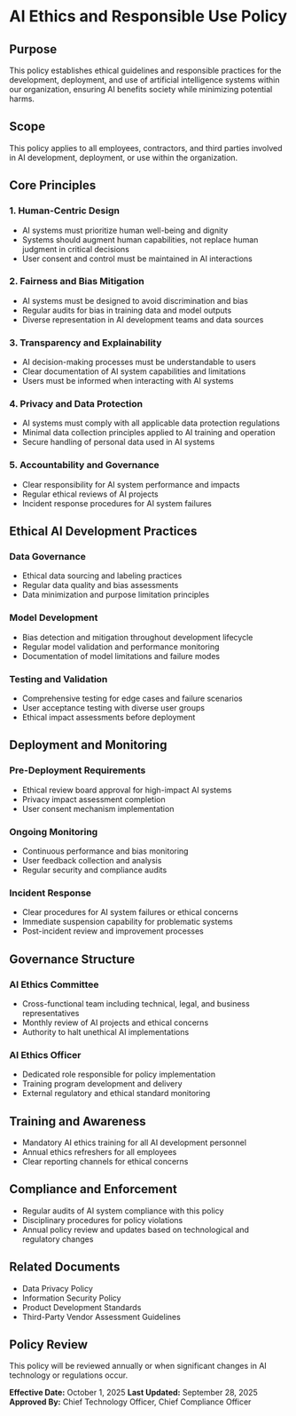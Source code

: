 # AI Ethics and Responsible Use Policy

## Purpose
This policy establishes ethical guidelines and responsible practices for the development, deployment, and use of artificial intelligence systems within our organization, ensuring AI benefits society while minimizing potential harms.

## Scope
This policy applies to all employees, contractors, and third parties involved in AI development, deployment, or use within the organization.

## Core Principles

### 1. Human-Centric Design
- AI systems must prioritize human well-being and dignity
- Systems should augment human capabilities, not replace human judgment in critical decisions
- User consent and control must be maintained in AI interactions

### 2. Fairness and Bias Mitigation
- AI systems must be designed to avoid discrimination and bias
- Regular audits for bias in training data and model outputs
- Diverse representation in AI development teams and data sources

### 3. Transparency and Explainability
- AI decision-making processes must be understandable to users
- Clear documentation of AI system capabilities and limitations
- Users must be informed when interacting with AI systems

### 4. Privacy and Data Protection
- AI systems must comply with all applicable data protection regulations
- Minimal data collection principles applied to AI training and operation
- Secure handling of personal data used in AI systems

### 5. Accountability and Governance
- Clear responsibility for AI system performance and impacts
- Regular ethical reviews of AI projects
- Incident response procedures for AI system failures

## Ethical AI Development Practices

### Data Governance
- Ethical data sourcing and labeling practices
- Regular data quality and bias assessments
- Data minimization and purpose limitation principles

### Model Development
- Bias detection and mitigation throughout development lifecycle
- Regular model validation and performance monitoring
- Documentation of model limitations and failure modes

### Testing and Validation
- Comprehensive testing for edge cases and failure scenarios
- User acceptance testing with diverse user groups
- Ethical impact assessments before deployment

## Deployment and Monitoring

### Pre-Deployment Requirements
- Ethical review board approval for high-impact AI systems
- Privacy impact assessment completion
- User consent mechanism implementation

### Ongoing Monitoring
- Continuous performance and bias monitoring
- User feedback collection and analysis
- Regular security and compliance audits

### Incident Response
- Clear procedures for AI system failures or ethical concerns
- Immediate suspension capability for problematic systems
- Post-incident review and improvement processes

## Governance Structure

### AI Ethics Committee
- Cross-functional team including technical, legal, and business representatives
- Monthly review of AI projects and ethical concerns
- Authority to halt unethical AI implementations

### AI Ethics Officer
- Dedicated role responsible for policy implementation
- Training program development and delivery
- External regulatory and ethical standard monitoring

## Training and Awareness
- Mandatory AI ethics training for all AI development personnel
- Annual ethics refreshers for all employees
- Clear reporting channels for ethical concerns

## Compliance and Enforcement
- Regular audits of AI system compliance with this policy
- Disciplinary procedures for policy violations
- Annual policy review and updates based on technological and regulatory changes

## Related Documents
- Data Privacy Policy
- Information Security Policy
- Product Development Standards
- Third-Party Vendor Assessment Guidelines

## Policy Review
This policy will be reviewed annually or when significant changes in AI technology or regulations occur.

**Effective Date:** October 1, 2025
**Last Updated:** September 28, 2025
**Approved By:** Chief Technology Officer, Chief Compliance Officer